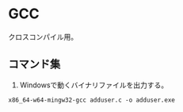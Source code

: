 # GCC
クロスコンパイル用。

## コマンド集

1. Windowsで動くバイナリファイルを出力する。
```
x86_64-w64-mingw32-gcc adduser.c -o adduser.exe
```